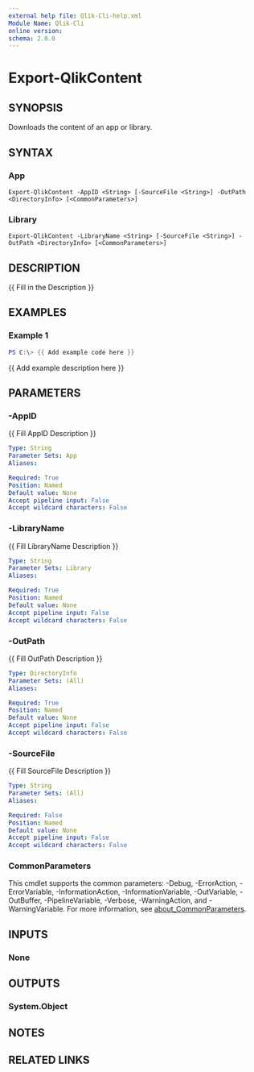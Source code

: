 ```yaml
---
external help file: Qlik-Cli-help.xml
Module Name: Qlik-Cli
online version:
schema: 2.0.0
---
```


# Export-QlikContent

## SYNOPSIS
Downloads the content of an app or library.

## SYNTAX

### App
```
Export-QlikContent -AppID <String> [-SourceFile <String>] -OutPath <DirectoryInfo> [<CommonParameters>]
```

### Library
```
Export-QlikContent -LibraryName <String> [-SourceFile <String>] -OutPath <DirectoryInfo> [<CommonParameters>]
```

## DESCRIPTION
{{ Fill in the Description }}

## EXAMPLES

### Example 1
```powershell
PS C:\> {{ Add example code here }}
```

{{ Add example description here }}

## PARAMETERS

### -AppID
{{ Fill AppID Description }}

```yaml
Type: String
Parameter Sets: App
Aliases:

Required: True
Position: Named
Default value: None
Accept pipeline input: False
Accept wildcard characters: False
```

### -LibraryName
{{ Fill LibraryName Description }}

```yaml
Type: String
Parameter Sets: Library
Aliases:

Required: True
Position: Named
Default value: None
Accept pipeline input: False
Accept wildcard characters: False
```

### -OutPath
{{ Fill OutPath Description }}

```yaml
Type: DirectoryInfo
Parameter Sets: (All)
Aliases:

Required: True
Position: Named
Default value: None
Accept pipeline input: False
Accept wildcard characters: False
```

### -SourceFile
{{ Fill SourceFile Description }}

```yaml
Type: String
Parameter Sets: (All)
Aliases:

Required: False
Position: Named
Default value: None
Accept pipeline input: False
Accept wildcard characters: False
```

### CommonParameters
This cmdlet supports the common parameters: -Debug, -ErrorAction, -ErrorVariable, -InformationAction, -InformationVariable, -OutVariable, -OutBuffer, -PipelineVariable, -Verbose, -WarningAction, and -WarningVariable. For more information, see [about_CommonParameters](http://go.microsoft.com/fwlink/?LinkID=113216).

## INPUTS

### None

## OUTPUTS

### System.Object
## NOTES

## RELATED LINKS

